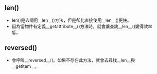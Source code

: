 ## len()
- len()是去調用__len__()方法，但是卻比直接使用__len__()更快。
- 因為當物件有定義__getattribute__()方法時，就會讓查詢__len__()變得效率低。

## reversed()
- 會呼叫__reversed__()。如果不存在此方法，就會去尋找__len__與__getitem__。
